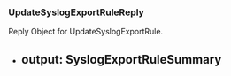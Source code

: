 ### UpdateSyslogExportRuleReply
Reply Object for UpdateSyslogExportRule.

- output: SyslogExportRuleSummary
  - 
